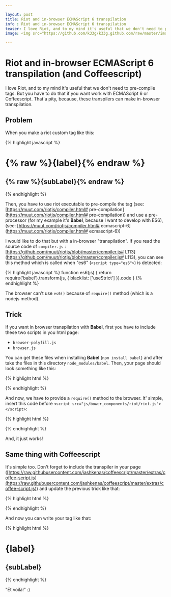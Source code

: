 ```yaml
---

layout: post
title: Riot and in-browser ECMAScript 6 transpilation
info : Riot and in-browser ECMAScript 6 transpilation
teaser: I love Riot, and to my mind it's useful that we don't need to pre-compile tags. But you have to do that if you want work with ECMAScript 6 or Coffeescript. That'a pity, because, these transpilers can make in-browser transpilation.
image: <img src="https://github.com/k33g/k33g.github.com/raw/master/images/riot240x.png" height="30%" width="30%">

---
```


# Riot and in-browser ECMAScript 6 transpilation (and Coffeescript)

I love Riot, and to my mind it's useful that we don't need to pre-compile tags. But you have to do that if you want work with ECMAScript 6 or Coffeescript. That'a pity, because, these transpilers can make in-browser transpilation.

## Problem

When you make a riot custom tag like this:

{% highlight javascript %}
<yo-bob>
  <h1>{% raw %}{label}{% endraw %}</h1>
  <h2>{% raw %}{subLabel}{% endraw %}</h2>
  <script type="es6">
    let firstName = "Bob";
    let lastName = "Morane";

    this.label = '--- Yo! ---';
    this.subLabel = `Yo ${% raw %}{firstName}{% endraw %} ${% raw %}{lastName}{% endraw %}`;

    this.on('mount', () => {
      this.root.querySelector("h1").style.color = "red";
      this.root.querySelector("h2").style.color = "green";
    });
  </script>
</yo-bob>
{% endhighlight %}

Then, you have to use riot executable to pre-compile the tag (see: [https://muut.com/riotjs/compiler.html# pre-compilation](https://muut.com/riotjs/compiler.html# pre-compilation)) and use a pre-processor (for my example it's **Babel**, because I want to develop with ES6), (see: [https://muut.com/riotjs/compiler.html# ecmascript-6](https://muut.com/riotjs/compiler.html# ecmascript-6))

I would like to do that but with a in-browser "transpilation". If you read the source code of `compiler.js` : [https://github.com/muut/riotjs/blob/master/compiler.js# L113](https://github.com/muut/riotjs/blob/master/compiler.js# L113), you can see this method which is called when "es6" (`<script type="es6">`) is detected:

{% highlight javascript %}
  function es6(js) {
    return require('babel').transform(js, { blacklist: ['useStrict'] }).code
  }
{% endhighlight %}

The browser can't use `es6()` because of `require()` method (which is a nodejs method).

## Trick

If you want in browser transpilation with **Babel**, first you have to include these two scripts in you html page:

- `browser-polyfill.js`
- `browser.js`

You can get these files when installing **Babel** (`npm install babel`) and after take the files in this directory `node_modules/babel`. Then, your page should look something like this:

{% highlight html %}
<!DOCTYPE html>
<html>
<head lang="en">
  <meta charset="UTF-8">
  <!-- babel -->
  <script src="js/browser-polyfill.js"></script>
  <script src="js/browser.js"></script>

  <script src="js/web-components/yo-bob.html" type="riot/tag"></script>

</head>
<body>
  <yo-bob></yo-bob>


  <script src="js/bower_components/riot/riot.js"></script>
  <script src="js/bower_components/riot/compiler.js"></script>

  <script>
      riot.mount("yo-bob");
  </script>

</body>
</html>
{% endhighlight %}

And now, we have to provide a `require()` method to the browser. It' simple, insert this code before `<script src="js/bower_components/riot/riot.js"></script>`:

{% highlight html %}
<script>
  window.require = function (module) {
    if (module=='babel') {
      this.transform = function (js, param) {
        return babel.transform(js, param);
      }
    }
    return this;
  }
</script>
{% endhighlight %}

And, it just works!

## Same thing with Coffeescript

It's simple too. Don't forget to include the transpiler in your page ([https://raw.githubusercontent.com/jashkenas/coffeescript/master/extras/coffee-script.js](https://raw.githubusercontent.com/jashkenas/coffeescript/master/extras/coffee-script.js)) and update the previous trick like that:

{% highlight html %}
<script>
  window.require = function (module) {
    if (module=='babel') {
      this.transform = function (js, param) {
        return babel.transform(js, param);
      }
    }
    if (module=='coffee-script') {
      this.compile = function (js, param) {
        return CoffeeScript.compile(js, param)
      }
    }
    return this;
  }
</script>
{% endhighlight %}

And now you can write your tag like that:

{% highlight html %}
<hi-bob>
  <h1>{label}</h1>
  <h2>{subLabel}</h2>

  <script type="text/coffeescript">
    firstName = "Bob"
    lastName = "Morane"

    @label = '--- Yo! ---'
    @subLabel = "Yo # {% raw %}{ firstName }{% endraw %} # {% raw %}{ lastName }{% endraw %}"

    @on 'mount', ->
      @root.querySelector('h1').style.color = 'orange'
      @root.querySelector('h2').style.color = 'blue'
  </script>
</hi-bob>
{% endhighlight %}

"Et voilà!" :)
